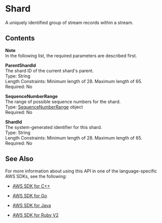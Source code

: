 # Shard<a name="API_streams_Shard"></a>

A uniquely identified group of stream records within a stream\.

## Contents<a name="API_streams_Shard_Contents"></a>

**Note**  
In the following list, the required parameters are described first\.

 **ParentShardId**   
The shard ID of the current shard's parent\.  
Type: String  
Length Constraints: Minimum length of 28\. Maximum length of 65\.  
Required: No

 **SequenceNumberRange**   
The range of possible sequence numbers for the shard\.  
Type: [SequenceNumberRange](API_streams_SequenceNumberRange.md) object  
Required: No

 **ShardId**   
The system\-generated identifier for this shard\.  
Type: String  
Length Constraints: Minimum length of 28\. Maximum length of 65\.  
Required: No

## See Also<a name="API_streams_Shard_SeeAlso"></a>

For more information about using this API in one of the language\-specific AWS SDKs, see the following:

+  [AWS SDK for C\+\+](http://docs.aws.amazon.com/goto/SdkForCpp/streams-dynamodb-2012-08-10/Shard) 

+  [AWS SDK for Go](http://docs.aws.amazon.com/goto/SdkForGoV1/streams-dynamodb-2012-08-10/Shard) 

+  [AWS SDK for Java](http://docs.aws.amazon.com/goto/SdkForJava/streams-dynamodb-2012-08-10/Shard) 

+  [AWS SDK for Ruby V2](http://docs.aws.amazon.com/goto/SdkForRubyV2/streams-dynamodb-2012-08-10/Shard) 